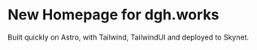 # New Homepage for dgh.works

Built quickly on Astro, with Tailwind, TailwindUI and deployed to Skynet.
